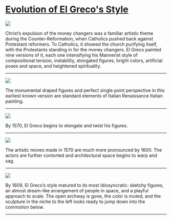 # [Evolution of El Greco's Style](http://artstories.artsmia.org/#/stories/1204)

![](http://cdn.dx.artsmia.org/thumbs/tn_2014_TDX_MIAArtStories_284.jpg)

Christ’s expulsion of the money changers was a familiar artistic theme during the Counter-Reformation, when Catholics pushed back against Protestant reformers. To Catholics, it showed the church purifying itself, with the Protestants standing in for the money changers. El Greco painted nine versions of it, each one intensifying his Mannerist style of compositional tension, instability, elongated figures, bright colors, artificial poses and space, and heightened spirituality.

---

![](http://cdn.dx.artsmia.org/thumbs/tn_2014_TDX_MIAArtStories_287.jpg)

The monumental draped figures and perfect single point perspective in this earliest known version are standard elements of Italian Renaissance Italian painting.

---

![](http://cdn.dx.artsmia.org/thumbs/tn_mia_5014211.jpg)

By 1570, El Greco begins to elongate and twist his figures.

---

![](http://cdn.dx.artsmia.org/thumbs/tn_2014_TDX_MIAArtStories_390.jpg)

The artistic moves made in 1570 are much more pronounced by 1600. The actors are further contorted and architectural space begins to warp and sag.

---

![](http://cdn.dx.artsmia.org/thumbs/tn_2014_TDX_MIAArtStories_279.jpg)

By 1609, El Greco’s style matured to its most idiosyncratic: sketchy figures, an almost dream-like arrangement of people in space, and a playful approach to scale. The open archway is gone, the color is muted, and the sculpture in the niche to the left looks ready to jump down into the commotion below.

---
